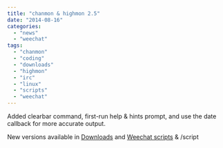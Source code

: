 ```yaml
---
title: "chanmon & highmon 2.5"
date: "2014-08-16"
categories: 
  - "news"
  - "weechat"
tags: 
  - "chanmon"
  - "coding"
  - "downloads"
  - "highmon"
  - "irc"
  - "linux"
  - "scripts"
  - "weechat"
---
```


Added clearbar command, first-run help & hints prompt, and use the date callback for more accurate output.

New versions available in [Downloads](/downloads/) and [Weechat scripts](http://www.weechat.org/scripts/) & /script
